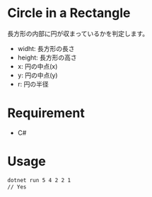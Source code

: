 # Circle in a Rectangle
長方形の内部に円が収まっているかを判定します。
- widht: 長方形の長さ
- height: 長方形の高さ
- x: 円の中点(x)
- y: 円の中点(y)
- r: 円の半径

# Requirement
* C#

# Usage
```bash
dotnet run 5 4 2 2 1
// Yes
```